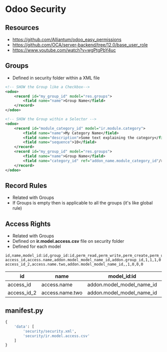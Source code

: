 # Odoo Security

## Resources
- https://github.com/Alliantum/odoo_easy_permissions
- https://github.com/OCA/server-backend/tree/12.0/base_user_role
- https://www.youtube.com/watch?v=wgPtgPbY4uc

## Groups
- Defined in security folder within a XML file
```xml
<!-- SHOW the Group like a Checkbox-->
<odoo>
    <record id="my_group_id" model="res.groups">
        <field name="name">Group Name</field>
    </record>
</odoo>
```

```xml
<!-- SHOW the Group within a Selector -->
<odoo>
    <record id="module_category_id" model="ir.module.category">
        <field name="name">My Category Name</field>
        <field name="description">Some text explaining the category</field>
        <field name="sequence">10</field>
    </record>
    <record id="my_group_id" model="res.groups">
        <field name="name">Group Name</field>
        <field name="category_id" ref="addon_name.module_category_id"/>
    </record>
</odoo>
```

## Record Rules
- Related with Groups
- If Groups is empty then is applicable to all the groups (it's like global rule)

## Access Rights
- Related with Groups
- Defined on **ir.model.access.csv** file on security folder
- Defined for each model
```csv
id,name,model_id:id,group_id:id,perm_read,perm_write,perm_create,perm_unlink
access_id,access.name,addon.model_model_name_id,addon.group_id,1,1,1,0
access_id_2,access.name.two,addon.model_model_name_id,,1,0,0,0
```
| id          | name        | model_id:id                   | group_id:id    | perm_read | perm_write | perm_create | perm_unlink |
| ----------- | ----------- | ----------------------------- | -------------- | --------- | ---------- | ----------- | ----------- |
| access_id   | access.name | addon.model_model_name_id     | addon.group_id | 1         | 1          | 1           | 0           |
| access_id_2 | access.name.two | addon.model_model_name_id |                | 1         | 0          | 0           | 0           |

## __manifest.py__
```python
{
    'data': [
        'security/security.xml',
        'security/ir.model.access.csv'
    ]
}
```